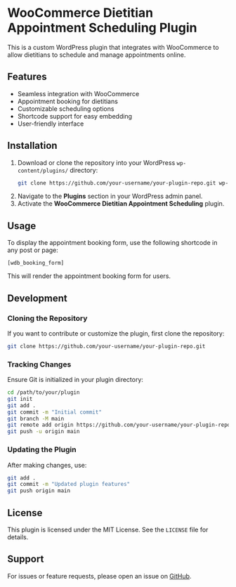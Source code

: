 # WooCommerce Dietitian Appointment Scheduling Plugin

This is a custom WordPress plugin that integrates with WooCommerce to allow dietitians to schedule and manage appointments online.

## Features
- Seamless integration with WooCommerce
- Appointment booking for dietitians
- Customizable scheduling options
- Shortcode support for easy embedding
- User-friendly interface

## Installation
1. Download or clone the repository into your WordPress `wp-content/plugins/` directory:
   ```sh
   git clone https://github.com/your-username/your-plugin-repo.git wp-content/plugins/woocommerce-dietitian-scheduler
   ```
2. Navigate to the **Plugins** section in your WordPress admin panel.
3. Activate the **WooCommerce Dietitian Appointment Scheduling** plugin.

## Usage
To display the appointment booking form, use the following shortcode in any post or page:

```
[wdb_booking_form]
```

This will render the appointment booking form for users.

## Development
### Cloning the Repository
If you want to contribute or customize the plugin, first clone the repository:
```sh
git clone https://github.com/your-username/your-plugin-repo.git
```

### Tracking Changes
Ensure Git is initialized in your plugin directory:
```sh
cd /path/to/your/plugin
git init
git add .
git commit -m "Initial commit"
git branch -M main
git remote add origin https://github.com/your-username/your-plugin-repo.git
git push -u origin main
```

### Updating the Plugin
After making changes, use:
```sh
git add .
git commit -m "Updated plugin features"
git push origin main
```

## License
This plugin is licensed under the MIT License. See the `LICENSE` file for details.

## Support
For issues or feature requests, please open an issue on [GitHub](https://github.com/Akshayffb/WooCommerece-Dietitian-Appointment-Plugin/issues).

